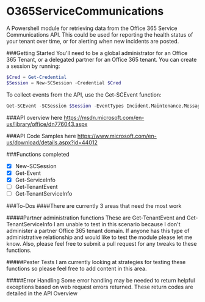 # O365ServiceCommunications
A Powershell module for retrieving data from the Office 365 Service Communications API. This could be used for reporting the health status of your tenant over time, or for alerting when new incidents are posted.

###Getting Started
You'll need to be a global administrator for an Office 365 Tenant, or a delegated partner for an Office 365 tenant. You can create a session by running:
```Powershell
$Cred = Get-Credential
$Session = New-SCSession -Credential $Cred
```
To collect events from the API, use the Get-SCEvent function:
```Powershell
Get-SCEvent -SCSession $Session -EventTypes Incident,Maintenance,Message -PastDays 10
```

###API overview here
https://msdn.microsoft.com/en-us/library/office/dn776043.aspx

###API Code Samples here
https://www.microsoft.com/en-us/download/details.aspx?id=44012

###Functions completed
- [x] New-SCSession
- [x] Get-Event
- [x] Get-ServiceInfo
- [ ] Get-TenantEvent
- [ ] Get-TenantServiceInfo

###To-Dos
####There are currently 3 areas that need the most work

#####Partner administration functions
These are Get-TenantEvent and Get-TenantServiceInfo
I am unable to test in this scenario because I don't administer a partner Office 365 tenant domain. If anyone has this type of administrative relationship and would like to test the module please let me know. Also, please feel free to submit a pull request for any tweaks to these functions.

#####Pester Tests
I am currently looking at strategies for testing these functions so please feel free to add content in this area.

#####Error Handling
Some error handling may be needed to return helpful exceptions based on web request errors returned. These return codes are detailed in the API Overview
